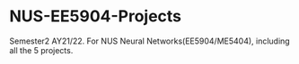 # NUS-EE5904-Projects
Semester2 AY21/22. For NUS Neural Networks(EE5904/ME5404), including all the 5 projects.
